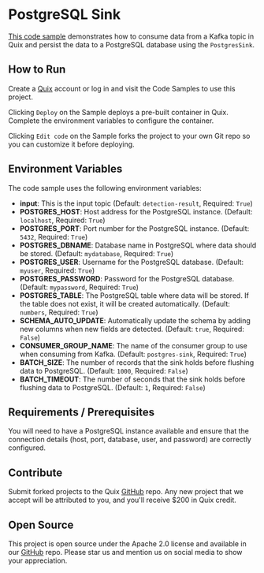 # PostgreSQL Sink

[This code sample](https://github.com/quixio/quix-samples/tree/main/python/destinations/postgresql_sink) demonstrates how to consume data from a Kafka topic in Quix and persist the data to a PostgreSQL database using the `PostgresSink`.

## How to Run

Create a [Quix](https://portal.platform.quix.io/signup?xlink=github) account or log in and visit the Code Samples to use this project.

Clicking `Deploy` on the Sample deploys a pre-built container in Quix. Complete the environment variables to configure the container.

Clicking `Edit code` on the Sample forks the project to your own Git repo so you can customize it before deploying.

## Environment Variables

The code sample uses the following environment variables:

- **input**: This is the input topic (Default: `detection-result`, Required: `True`)
- **POSTGRES_HOST**: Host address for the PostgreSQL instance. (Default: `localhost`, Required: `True`)
- **POSTGRES_PORT**: Port number for the PostgreSQL instance. (Default: `5432`, Required: `True`)
- **POSTGRES_DBNAME**: Database name in PostgreSQL where data should be stored. (Default: `mydatabase`, Required: `True`)
- **POSTGRES_USER**: Username for the PostgreSQL database. (Default: `myuser`, Required: `True`)
- **POSTGRES_PASSWORD**: Password for the PostgreSQL database. (Default: `mypassword`, Required: `True`)
- **POSTGRES_TABLE**: The PostgreSQL table where data will be stored. If the table does not exist, it will be created automatically. (Default: `numbers`, Required: `True`)
- **SCHEMA_AUTO_UPDATE**: Automatically update the schema by adding new columns when new fields are detected. (Default: `true`, Required: `False`)
- **CONSUMER_GROUP_NAME**: The name of the consumer group to use when consuming from Kafka. (Default: `postgres-sink`, Required: `True`)
- **BATCH_SIZE**: The number of records that the sink holds before flushing data to PostgreSQL. (Default: `1000`, Required: `False`)
- **BATCH_TIMEOUT**: The number of seconds that the sink holds before flushing data to PostgreSQL. (Default: `1`, Required: `False`)

## Requirements / Prerequisites

You will need to have a PostgreSQL instance available and ensure that the connection details (host, port, database, user, and password) are correctly configured.

## Contribute

Submit forked projects to the Quix [GitHub](https://github.com/quixio/quix-samples) repo. Any new project that we accept will be attributed to you, and you'll receive $200 in Quix credit.

## Open Source

This project is open source under the Apache 2.0 license and available in our [GitHub](https://github.com/quixio/quix-samples) repo. Please star us and mention us on social media to show your appreciation.